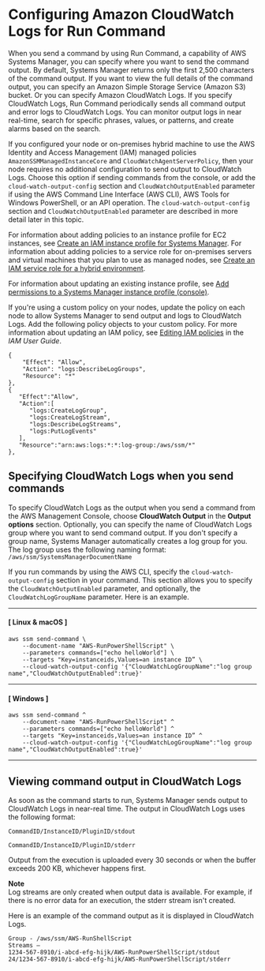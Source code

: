 # Configuring Amazon CloudWatch Logs for Run Command<a name="sysman-rc-setting-up-cwlogs"></a>

When you send a command by using Run Command, a capability of AWS Systems Manager, you can specify where you want to send the command output\. By default, Systems Manager returns only the first 2,500 characters of the command output\. If you want to view the full details of the command output, you can specify an Amazon Simple Storage Service \(Amazon S3\) bucket\. Or you can specify Amazon CloudWatch Logs\. If you specify CloudWatch Logs, Run Command periodically sends all command output and error logs to CloudWatch Logs\. You can monitor output logs in near real\-time, search for specific phrases, values, or patterns, and create alarms based on the search\. 

If you configured your node or on\-premises hybrid machine to use the AWS Identity and Access Management \(IAM\) managed policies `AmazonSSMManagedInstanceCore` and `CloudWatchAgentServerPolicy`, then your node requires no additional configuration to send output to CloudWatch Logs\. Choose this option if sending commands from the console, or add the `cloud-watch-output-config` section and `CloudWatchOutputEnabled` parameter if using the AWS Command Line Interface \(AWS CLI\), AWS Tools for Windows PowerShell, or an API operation\. The `cloud-watch-output-config` section and `CloudWatchOutputEnabled` parameter are described in more detail later in this topic\.

For information about adding policies to an instance profile for EC2 instances, see [Create an IAM instance profile for Systems Manager](setup-instance-profile.md)\. For information about adding policies to a service role for on\-premises servers and virtual machines that you plan to use as managed nodes, see [Create an IAM service role for a hybrid environment](sysman-service-role.md)\.

For information about updating an existing instance profile, see [Add permissions to a Systems Manager instance profile \(console\)](setup-instance-profile.md#instance-profile-add-permissions)\.

If you're using a custom policy on your nodes, update the policy on each node to allow Systems Manager to send output and logs to CloudWatch Logs\. Add the following policy objects to your custom policy\. For more information about updating an IAM policy, see [Editing IAM policies](https://docs.aws.amazon.com/IAM/latest/UserGuide/access_policies_manage-edit.html) in the *IAM User Guide*\.

```
{
    "Effect": "Allow",
    "Action": "logs:DescribeLogGroups",
    "Resource": "*"
},
{
   "Effect":"Allow",
   "Action":[
      "logs:CreateLogGroup",
      "logs:CreateLogStream",
      "logs:DescribeLogStreams",
      "logs:PutLogEvents"
   ],
   "Resource":"arn:aws:logs:*:*:log-group:/aws/ssm/*"
},
```

## Specifying CloudWatch Logs when you send commands<a name="sysman-rc-setting-up-cwlogs-send"></a>

To specify CloudWatch Logs as the output when you send a command from the AWS Management Console, choose **CloudWatch Output** in the **Output options** section\. Optionally, you can specify the name of CloudWatch Logs group where you want to send command output\. If you don't specify a group name, Systems Manager automatically creates a log group for you\. The log group uses the following naming format: `/aws/ssm/SystemsManagerDocumentName`

If you run commands by using the AWS CLI, specify the `cloud-watch-output-config` section in your command\. This section allows you to specify the `CloudWatchOutputEnabled` parameter, and optionally, the `CloudWatchLogGroupName` parameter\. Here is an example\.

------
#### [ Linux & macOS ]

```
aws ssm send-command \
    --document-name "AWS-RunPowerShellScript" \
    --parameters commands=["echo helloWorld"] \
    --targets "Key=instanceids,Values=an instance ID” \
    --cloud-watch-output-config '{"CloudWatchLogGroupName":"log group name","CloudWatchOutputEnabled":true}'
```

------
#### [ Windows ]

```
aws ssm send-command ^
    --document-name "AWS-RunPowerShellScript" ^
    --parameters commands=["echo helloWorld"] ^
    --targets "Key=instanceids,Values=an instance ID” ^
    --cloud-watch-output-config '{"CloudWatchLogGroupName":"log group name","CloudWatchOutputEnabled":true}'
```

------

## Viewing command output in CloudWatch Logs<a name="sysman-rc-setting-up-cwlogs-view"></a>

As soon as the command starts to run, Systems Manager sends output to CloudWatch Logs in near\-real time\. The output in CloudWatch Logs uses the following format:

`CommandID/InstanceID/PluginID/stdout` 

`CommandID/InstanceID/PluginID/stderr`

Output from the execution is uploaded every 30 seconds or when the buffer exceeds 200 KB, whichever happens first\.

**Note**  
Log streams are only created when output data is available\. For example, if there is no error data for an execution, the stderr stream isn't created\.

Here is an example of the command output as it is displayed in CloudWatch Logs\.

```
Group - /aws/ssm/AWS-RunShellScript
Streams – 
1234-567-8910/i-abcd-efg-hijk/AWS-RunPowerShellScript/stdout
24/1234-567-8910/i-abcd-efg-hijk/AWS-RunPowerShellScript/stderr
```